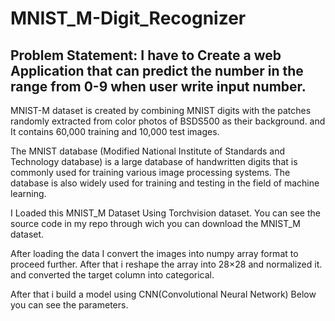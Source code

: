 # MNIST_M-Digit_Recognizer

## Problem Statement: I have to Create a web Application that can predict the number in the range from 0-9 when user write input number.

MNIST-M dataset is created by combining MNIST digits with the patches randomly extracted from color photos of BSDS500 as their background. and It contains 60,000 training and 10,000 test images.

The MNIST database (Modified National Institute of Standards and Technology database) is a large database of handwritten digits that is commonly used for training various image processing systems.
The database is also widely used for training and testing in the field of machine learning.

I Loaded this MNIST_M Dataset Using Torchvision dataset. You can see the source code in my repo through wich you can download the MNIST_M dataset.

After loading the data I convert the images into numpy array format to proceed further.
After that i reshape the array into 28×28 and normalized it.
and converted the target column into categorical.

After that i build a model using CNN(Convolutional Neural Network) Below you can see the parameters.





